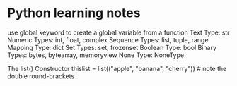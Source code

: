 # Python learning notes

use global keyword to create a global variable from a function
Text Type:	str
Numeric Types:	int, float, complex
Sequence Types:	list, tuple, range
Mapping Type:	dict
Set Types:	set, frozenset
Boolean Type:	bool
Binary Types:	bytes, bytearray, memoryview
None Type:	NoneType


The list() Constructor
thislist = list(("apple", "banana", "cherry")) # note the double round-brackets
